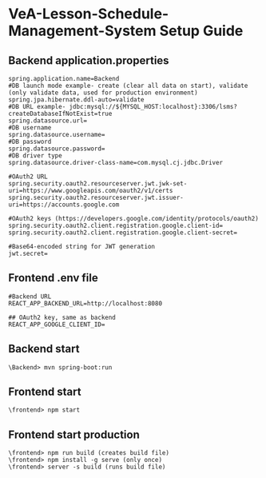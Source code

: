 # VeA-Lesson-Schedule-Management-System Setup Guide

## Backend application.properties
```
spring.application.name=Backend
#DB launch mode example- create (clear all data on start), validate (only validate data, used for production environment)
spring.jpa.hibernate.ddl-auto=validate
#DB URL example- jdbc:mysql://${MYSQL_HOST:localhost}:3306/lsms?createDatabaseIfNotExist=true
spring.datasource.url=
#DB username
spring.datasource.username=
#DB password
spring.datasource.password=
#DB driver type
spring.datasource.driver-class-name=com.mysql.cj.jdbc.Driver

#OAuth2 URL
spring.security.oauth2.resourceserver.jwt.jwk-set-uri=https://www.googleapis.com/oauth2/v1/certs
spring.security.oauth2.resourceserver.jwt.issuer-uri=https://accounts.google.com

#OAuth2 keys (https://developers.google.com/identity/protocols/oauth2)
spring.security.oauth2.client.registration.google.client-id=
spring.security.oauth2.client.registration.google.client-secret=

#Base64-encoded string for JWT generation
jwt.secret=
```

## Frontend .env file
```
#Backend URL
REACT_APP_BACKEND_URL=http://localhost:8080

## OAuth2 key, same as backend
REACT_APP_GOOGLE_CLIENT_ID=
```

## Backend start
```
\Backend> mvn spring-boot:run
```

## Frontend start
```
\frontend> npm start
```
## Frontend start production
```
\frontend> npm run build (creates build file)
\frontend> npm install -g serve (only once)
\frontend> server -s build (runs build file)
```